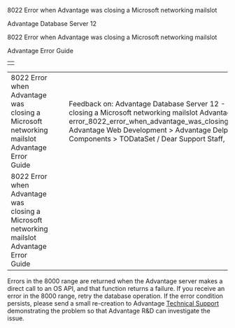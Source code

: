 8022 Error when Advantage was closing a Microsoft networking mailslot




Advantage Database Server 12  

8022 Error when Advantage was closing a Microsoft networking mailslot

Advantage Error Guide

|  |
| --- |
|  |

|  |  |  |  |  |
| --- | --- | --- | --- | --- |
| 8022 Error when Advantage was closing a Microsoft networking mailslot  Advantage Error Guide |  |  | Feedback on: Advantage Database Server 12 - 8022 Error when Advantage was closing a Microsoft networking mailslot Advantage Error Guide error\_8022\_error\_when\_advantage\_was\_closing\_a\_microsoft\_networking\_mailslot Advantage Web Development > Advantage Delphi OData Client > Delphi OData Components > TODataSet / Dear Support Staff, |  |
| 8022 Error when Advantage was closing a Microsoft networking mailslot  Advantage Error Guide |  |  |  |  |

Errors in the 8000 range are returned when the Advantage server makes a direct call to an OS API, and that function returns a failure. If you receive an error in the 8000 range, retry the database operation. If the error condition persists, please send a small re-creation to Advantage [Technical Support](master_technical_support_u_s__and_canada.htm) demonstrating the problem so that Advantage R&D can investigate the issue.